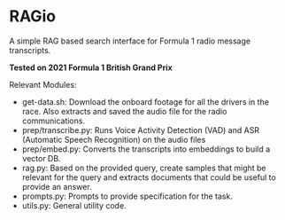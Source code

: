 # RAGio

A simple RAG based search interface for Formula 1 radio message transcripts.

**Tested on 2021 Formula 1 British Grand Prix**

Relevant Modules:
* get-data.sh: Download the onboard footage for all the drivers in the race. Also extracts and saved the audio file for the radio communications.
* prep/transcribe.py: Runs Voice Activity Detection (VAD) and ASR (Automatic Speech Recognition) on the audio files
* prep/embed.py: Converts the transcripts into embeddings to build a vector DB.
* rag.py: Based on the provided query, create samples that might be relevant for the query and extracts documents that could be useful to provide an answer.
* prompts.py: Prompts to provide specification for the task.
* utils.py: General utility code.